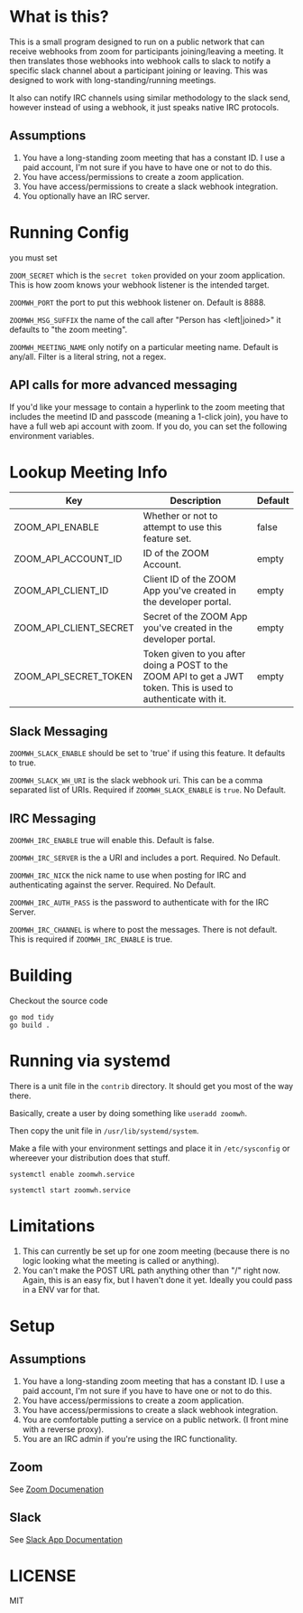 # What is this?

This is a small program designed to run on a public network that can receive webhooks from zoom for participants joining/leaving a meeting. It then translates those webhooks into webhook calls to slack to notify a specific slack channel about a participant joining or leaving. This was designed to work with long-standing/running meetings.

It also can notify IRC channels using similar methodology to the slack send, however instead of using a webhook, it just speaks native IRC protocols.

## Assumptions

1. You have a long-standing zoom meeting that has a constant ID. I use a paid account, I'm not sure if you have to have one or not to do this.
1. You have access/permissions to create a zoom application.
1. You have access/permissions to create a slack webhook integration.
1. You optionally have an IRC server.


# Running Config

you must set

`ZOOM_SECRET` which is the `secret token` provided on your zoom application. This is how zoom knows your webhook listener is the intended target.

`ZOOMWH_PORT` the port to put this webhook listener on. Default is 8888.

`ZOOMWH_MSG_SUFFIX` the name of the call after "Person has <left|joined>" it defaults to "the zoom meeting".

`ZOOMWH_MEETING_NAME` only notify on a particular meeting name. Default is any/all. Filter is a literal string, not a regex.

## API calls for more advanced messaging

If you'd like your message to contain a hyperlink to the zoom meeting that includes the meetind ID and passcode (meaning a 1-click join), you have to have a full web api account with zoom. If you do, you can set the following environment variables.

# Lookup Meeting Info

| Key                     | Description                                                                                                     | Default |
|------------------------|-----------------------------------------------------------------------------------------------------------------|---------|
| ZOOM_API_ENABLE        | Whether or not to attempt to use this feature set.                                                              | false   |
| ZOOM_API_ACCOUNT_ID    | ID of the ZOOM Account.                                                                                         | empty        |
| ZOOM_API_CLIENT_ID     | Client ID of the ZOOM App you've created in the developer portal.                                               | empty        |
| ZOOM_API_CLIENT_SECRET | Secret of the ZOOM App you've created in the developer portal.                                                  | empty        |
| ZOOM_API_SECRET_TOKEN  | Token given to you after doing a POST to the ZOOM API to get a JWT token. This is used to authenticate with it. |  empty  |

## Slack Messaging
`ZOOMWH_SLACK_ENABLE` should be set to 'true' if using this feature. It defaults to true.

`ZOOMWH_SLACK_WH_URI` is the slack webhook uri. This can be a comma separated list of URIs. Required if `ZOOMWH_SLACK_ENABLE` is `true`. No Default.

## IRC Messaging
`ZOOMWH_IRC_ENABLE` true will enable this. Default is false.

`ZOOMWH_IRC_SERVER` is the a URI and includes a port. Required. No Default.

`ZOOMWH_IRC_NICK` the nick name to use when posting for IRC and authenticating against the server. Required. No Default.

`ZOOMWH_IRC_AUTH_PASS` is the password to authenticate with for the IRC Server.

`ZOOMWH_IRC_CHANNEL` is where to post the messages. There is not default. This is required if `ZOOMWH_IRC_ENABLE` is true.

# Building

Checkout the source code

    go mod tidy
    go build .

# Running via systemd

There is a unit file in the `contrib` directory. It should get you most of the way there.

Basically, create a user by doing something like `useradd zoomwh`.

Then copy the unit file in `/usr/lib/systemd/system`.

Make a file with your environment settings and place it in `/etc/sysconfig` or whereever your distribution does that stuff.

`systemctl enable zoomwh.service`

`systemctl start zoomwh.service`


# Limitations
1. This can currently be set up for one zoom meeting (because there is no logic looking what the meeting is called or anything).
1. You can't make the POST URL path anything other than "/" right now. Again, this is an easy fix, but I haven't done it yet. Ideally you could pass in a ENV var for that.


# Setup

## Assumptions

1. You have a long-standing zoom meeting that has a constant ID. I use a paid account, I'm not sure if you have to have one or not to do this.
1. You have access/permissions to create a zoom application.
1. You have access/permissions to create a slack webhook integration.
1. You are comfortable putting a service on a public network. (I front mine with a reverse proxy).
1. You are an IRC admin if you're using the IRC functionality.

## Zoom

See [Zoom Documenation](https://github.com/stahnma/zoomwh/blob/main/docs/zoom_app_creation.md)

## Slack

See [Slack App Documentation](https://github.com/stahnma/zoomwh/blob/main/docs/slack_integrations.md)

# LICENSE
MIT
